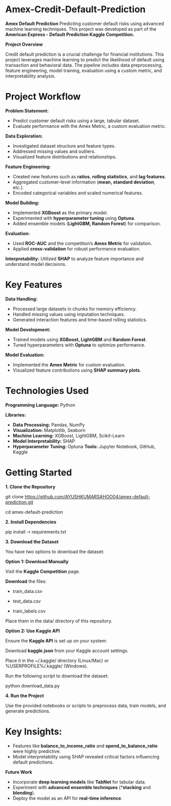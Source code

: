 # Amex-Credit-Default-Prediction
**Amex Default Prediction**
Predicting customer default risks using advanced machine learning techniques. This project was developed as part of the **American Express - Default Prediction Kaggle Competition.**

**Project Overview** 

Credit default prediction is a crucial challenge for financial institutions. This project leverages machine learning to predict the likelihood of default using transaction and behavioral data. The pipeline includes data preprocessing, feature engineering, model training, evaluation using a custom metric, and interpretability analysis.

# **Project Workflow** 
**Problem Statement:**

- Predict customer default risks using a large, tabular dataset.
- Evaluate performance with the Amex Metric, a custom evaluation metric.


**Data Exploration:**

- Investigated dataset structure and feature types.
- Addressed missing values and outliers.
- Visualized feature distributions and relationships.

**Feature Engineering:**

- Created new features such as **ratios**, **rolling statistics**, and **lag features**.
- Aggregated customer-level information (**mean, standard deviation**, etc.).
- Encoded categorical variables and scaled numerical features.

**Model Building:**

- Implemented **XGBoost** as the primary model.
- Experimented with **hyperparameter tuning** using **Optuna**.
- Added ensemble models (**LightGBM, Random Forest**) for comparison.

**Evaluation:**

- Used **ROC-AUC** and the competition’s **Amex Metric** for validation.
- Applied **cross-validation** for robust performance evaluation.

**Interpretability:**
Utilized **SHAP** to analyze feature importance and understand model decisions.

# Key Features
**Data Handling:**

- Processed large datasets in chunks for memory efficiency.
- Handled missing values using imputation techniques.
- Generated interaction features and time-based rolling statistics.

**Model Development:**

- Trained models using **XGBoost, LightGBM** and **Random Forest**.
- Tuned hyperparameters with **Optuna** to optimize performance.

**Model Evaluation:**

- Implemented the **Amex Metric** for custom evaluation.
- Visualized feature contributions using **SHAP summary plots**.

# Technologies Used

**Programming Language:** Python

**Libraries:**
- **Data Processing:** Pandas, NumPy
- **Visualization:** Matplotlib, Seaborn
- **Machine Learning:** XGBoost, LightGBM, Scikit-Learn
- **Model Interpretability:** SHAP
- **Hyperparameter Tuning:** Optuna
**Tools:** Jupyter Notebook, GitHub, Kaggle

# Getting Started
**1. Clone the Repository**

git clone https://github.com/AYUSHKUMARSAHOO04/amex-default-prediction.git

cd amex-default-prediction

**2. Install Dependencies**

pip install -r requirements.txt

**3. Download the Dataset**

You have two options to download the dataset:

**Option 1: Download Manually**

Visit the **Kaggle Competition** page.

**Download** the files:
- train_data.csv

- test_data.csv

- train_labels.csv

Place them in the data/ directory of this repository.

**Option 2: Use Kaggle API**

Ensure the **Kaggle API** is set up on your system:

Download **kaggle.json** from your Kaggle account settings.

Place it in the ~/.kaggle/ directory (Linux/Mac) or %USERPROFILE%/.kaggle/ (Windows).

Run the following script to download the dataset:

python download_data.py

**4. Run the Project**

Use the provided notebooks or scripts to preprocess data, train models, and generate predictions.

# Key Insights:
- Features like **balance_to_income_ratio** and **spend_to_balance_ratio** were highly predictive.
- Model interpretability using SHAP revealed critical factors influencing default predictions.

**Future Work**
- Incorporate **deep learning models** like **TabNet** for tabular data.
- Experiment with **advanced ensemble techniques** (***stacking** and **blending**).
- Deploy the model as an API for **real-time inference**.
